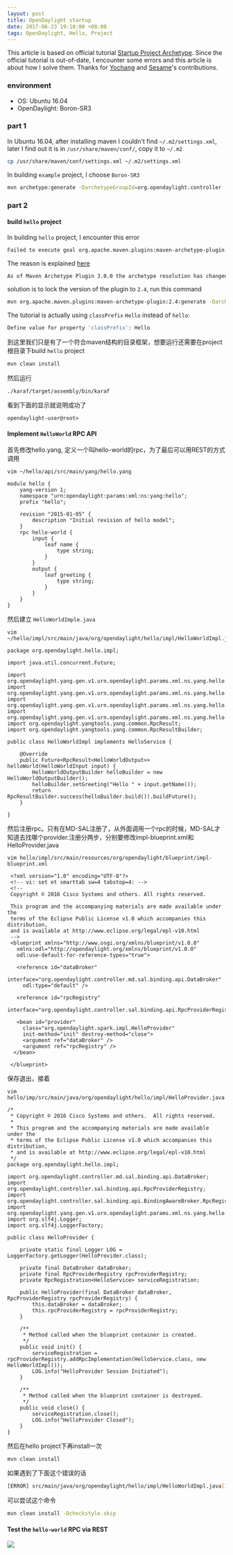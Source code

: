 ```yaml
---
layout: post
title: OpenDaylight startup
date: 2017-06-23 19:10:00 +08:00
tags: OpenDaylight, Hello, Project
---
```



This article is based on official tutorial [Startup Project Archetype](https://wiki.opendaylight.org/view/OpenDaylight_Controller:MD-SAL:Startup_Project_Archetype). Since the official tutorial is out-of-date, I encounter some errors and this article is about how I solve them. Thanks for [Yochang](https://www.facebook.com/profile.php?id=100000181252042&fref=ts) and [Sesame](https://www.facebook.com/sesame.chen?fref=ts)'s contributions.

### environment
* OS: Ubuntu 16.04
* OpenDaylight: Boron-SR3

### part 1
In Ubuntu 16.04, after installing maven I couldn't find `~/.m2/settings.xml`, later I find out it is in ``/usr/share/maven/conf/``, copy it to `~/.m2`

```bash
cp /usr/share/maven/conf/settings.xml ~/.m2/settings.xml
```

In building `example` project, I choose `Boron-SR3`

```bash
mvn archetype:generate -DarchetypeGroupId=org.opendaylight.controller -DarchetypeArtifactId=opendaylight-startup-archetype -DarchetypeVersion=1.2.3-Boron-SR3 -DarchetypeRepository=https://nexus.opendaylight.org/content/repositories/public/ -DarchetypeCatalog=remote
```

### part 2

#### build `hello` project

In building `hello` project, I encounter this error

```bash
Failed to execute goal org.apache.maven.plugins:maven-archetype-plugin:3.0.1:generate (default-cli) on project standalone-pom: archetypeCatalog http://nexus.opendaylight.org/content/repositories/opendaylight.snapshot/archetype-catalog.xml' is not supported anymore. Please read the plugin documentation for details. -> [Help 1]
```

The reason is explained [here](http://maven.apache.org/archetype/maven-archetype-plugin/archetype-repository.html)

```bash
As of Maven Archetype Plugin 3.0.0 the archetype resolution has changed. It is not possible anymore to specify the repository via the commandline, but instead the repositories as already specified for Maven are used. This means that also the mirrors and proxies are respected, as well as the authentication on repositories.
```

solution is to lock the version of the plugin to `2.4`, run this command

```bash
mvn org.apache.maven.plugins:maven-archetype-plugin:2.4:generate -DarchetypeGroupId=org.opendaylight.controller -DarchetypeArtifactId=opendaylight-startup-archetype -DarchetypeRepository=opendaylight.release/ -DarchetypeCatalog=http://nexus.opendaylight.org/content/repositories/opendaylight.snapshot/archetype-catalog.xml -DarchetypeVersion=1.2.3-Boron-SR3
```
The tutorial is actually using `classPrefix` `Hello` instead of `hello`:

```bash
Define value for property 'classPrefix': Hello
```

到这里我们只是有了一个符合maven结构的目录框架，想要运行还需要在project根目录下build `hello` project

```bash
mvn clean install
```
然后运行

```
./karaf/target/assembly/bin/karaf
```
看到下面的显示就说明成功了

```
opendaylight-user@root>
```
#### Implement `HelloWorld` RPC API
首先修改hello.yang, 定义一个叫hello-world的rpc，为了最后可以用REST的方式调用

```
vim ~/hello/api/src/main/yang/hello.yang
```

```
module hello {
    yang-version 1;
    namespace "urn:opendaylight:params:xml:ns:yang:hello";
    prefix "hello";

    revision "2015-01-05" {
        description "Initial revision of hello model";
    }
    rpc hello-world {
        input {
            leaf name {
                type string;
            }
        }
        output {
            leaf greeting {
                type string;
            }
        }
    }
}
```
然后建立 `HelloWorldImple.java`

```
vim ~/hello/impl/src/main/java/org/opendaylight/hello/impl/HelloWorldImpl.java
```

```
package org.opendaylight.hello.impl;

import java.util.concurrent.Future;

import org.opendaylight.yang.gen.v1.urn.opendaylight.params.xml.ns.yang.hello.rev150105.HelloService;
import org.opendaylight.yang.gen.v1.urn.opendaylight.params.xml.ns.yang.hello.rev150105.HelloWorldInput;
import org.opendaylight.yang.gen.v1.urn.opendaylight.params.xml.ns.yang.hello.rev150105.HelloWorldOutput;
import org.opendaylight.yang.gen.v1.urn.opendaylight.params.xml.ns.yang.hello.rev150105.HelloWorldOutputBuilder;
import org.opendaylight.yangtools.yang.common.RpcResult;
import org.opendaylight.yangtools.yang.common.RpcResultBuilder;

public class HelloWorldImpl implements HelloService {

    @Override
    public Future<RpcResult<HelloWorldOutput>> helloWorld(HelloWorldInput input) {
        HelloWorldOutputBuilder helloBuilder = new HelloWorldOutputBuilder();
        helloBuilder.setGreeting("Hello " + input.getName());
        return RpcResultBuilder.success(helloBuilder.build()).buildFuture();
    }

}
```
 然后注册rpc。只有在MD-SAL注册了，从外面调用一个rpc的时候，MD-SAL才知道去找哪个provider.注册分两步，分别要修改impl-blueprint.xml和HelloProvider.java

```
vim hello/impl/src/main/resources/org/opendaylight/blueprint/impl-blueprint.xml

```

```
 <?xml version="1.0" encoding="UTF-8"?>
 <!-- vi: set et smarttab sw=4 tabstop=4: -->
 <!--
 Copyright © 2016 Cisco Systems and others. All rights reserved.
 
 This program and the accompanying materials are made available under the
 terms of the Eclipse Public License v1.0 which accompanies this distribution,
 and is available at http://www.eclipse.org/legal/epl-v10.html
 -->
 <blueprint xmlns="http://www.osgi.org/xmlns/blueprint/v1.0.0"
   xmlns:odl="http://opendaylight.org/xmlns/blueprint/v1.0.0"
   odl:use-default-for-reference-types="true">
  
   <reference id="dataBroker"
     interface="org.opendaylight.controller.md.sal.binding.api.DataBroker"
     odl:type="default" />
 
   <reference id="rpcRegistry"
     interface="org.opendaylight.controller.sal.binding.api.RpcProviderRegistry"/>'''
 
   <bean id="provider"
     class="org.opendaylight.spark.impl.HelloProvider"
     init-method="init" destroy-method="close">
     <argument ref="dataBroker" />
     <argument ref="rpcRegistry" />
  </bean>
 
 </blueprint>
```
保存退出，接着

```
vim hello/imp/src/main/java/org/opendaylight/hello/impl/HelloProvider.java
```

```
/*
 * Copyright © 2016 Cisco Systems and others.  All rights reserved.
 *
 * This program and the accompanying materials are made available under the
 * terms of the Eclipse Public License v1.0 which accompanies this distribution,
 * and is available at http://www.eclipse.org/legal/epl-v10.html
 */
package org.opendaylight.hello.impl;

import org.opendaylight.controller.md.sal.binding.api.DataBroker;
import org.opendaylight.controller.sal.binding.api.RpcProviderRegistry;
import org.opendaylight.controller.sal.binding.api.BindingAwareBroker.RpcRegistration;
import org.opendaylight.yang.gen.v1.urn.opendaylight.params.xml.ns.yang.hello.rev150105.HelloService;
import org.slf4j.Logger;
import org.slf4j.LoggerFactory;

public class HelloProvider {

    private static final Logger LOG = LoggerFactory.getLogger(HelloProvider.class);

    private final DataBroker dataBroker;
    private final RpcProviderRegistry rpcProviderRegistry;
    private RpcRegistration<HelloService> serviceRegistration;

    public HelloProvider(final DataBroker dataBroker, RpcProviderRegistry rpcProviderRegistry) {
        this.dataBroker = dataBroker;
        this.rpcProviderRegistry = rpcProviderRegistry;
    }

    /**
     * Method called when the blueprint container is created.
     */
    public void init() {
    	serviceRegistration = rpcProviderRegistry.addRpcImplementation(HelloService.class, new HelloWorldImpl());
        LOG.info("HelloProvider Session Initiated");
    }

    /**
     * Method called when the blueprint container is destroyed.
     */
    public void close() {
    	serviceRegistration.close();
        LOG.info("HelloProvider Closed");
    }
}
```
然后在hello project下再install一次

```
mvn clean install
```
如果遇到了下面这个错误的话

```bash
[ERROR] src/main/java/org/opendaylight/hello/impl/HelloWorldImpl.java[1] (header) RegexpHeader: Line does not match expected header line of '^/[]+$'.
```

可以尝试这个命令

```bash
mvn clean install -Dcheckstyle.skip
```

#### Test the `hello-world` RPC via REST

![](/assets/images/2017/OpenDaylight-startup.png)
